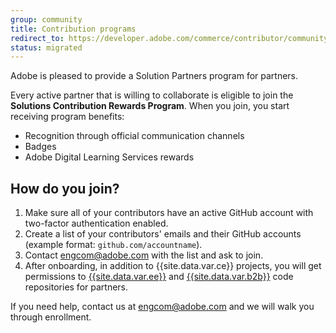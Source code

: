 ```yaml
---
group: community
title: Contribution programs
redirect_to: https://developer.adobe.com/commerce/contributor/community/contribution-programs/
status: migrated
---
```


Adobe is pleased to provide a Solution Partners program for partners.

Every active partner that is willing to collaborate is eligible to join the **Solutions Contribution Rewards Program**.
When you join, you start receiving program benefits:

-  Recognition through official communication channels
-  Badges
-  Adobe Digital Learning Services rewards

## How do you join?

1. Make sure all of your contributors have an active GitHub account with two-factor authentication enabled.
1. Create a list of your contributors' emails and their GitHub accounts (example format: `github.com/accountname`).
1. Contact <engcom@adobe.com> with the list and ask to join.
1. After onboarding, in addition to {{site.data.var.ce}} projects, you will get permissions to [{{site.data.var.ee}}](https://github.com/magento/partners-magento2ee) and [{{site.data.var.b2b}}](https://github.com/magento/partners-magento2b2b) code repositories for partners.

If you need help, contact us at <engcom@adobe.com> and we will walk you through enrollment.
